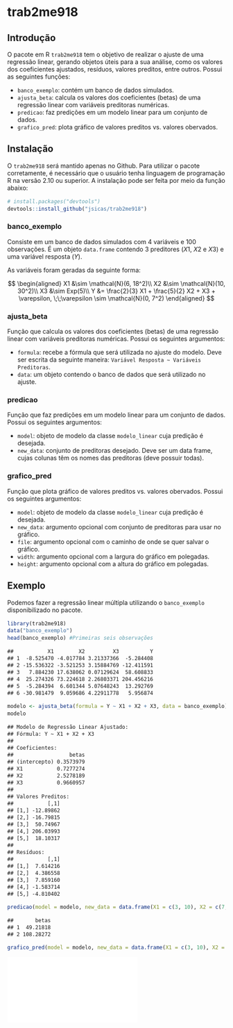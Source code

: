 
# trab2me918

## Introdução

O pacote em R `trab2me918` tem o objetivo de realizar o ajuste de uma
regressão linear, gerando objetos úteis para a sua análise, como os
valores dos coeficientes ajustados, resíduos, valores preditos, entre
outros. Possui as seguintes funções:

- `banco_exemplo`: contém um banco de dados simulados.
- `ajusta_beta`: calcula os valores dos coeficientes (betas) de uma
  regressão linear com variáveis preditoras numéricas.
- `predicao`: faz predições em um modelo linear para um conjunto de
  dados.
- `grafico_pred`: plota gráfico de valores preditos vs. valores
  obervados.

## Instalação

O `trab2me918` será mantido apenas no Github. Para utilizar o pacote
corretamente, é necessário que o usuário tenha linguagem de programação
R na versão 2.10 ou superior. A instalação pode ser feita por meio da
função abaixo:

``` r
# install.packages("devtools")
devtools::install_github("jsicas/trab2me918")
```

### banco_exemplo

Consiste em um banco de dados simulados com 4 variáveis e 100
observações. É um objeto `data.frame` contendo 3 preditores ($X1$, $X2$
e $X3$) e uma variável resposta ($Y$).

As variáveis foram geradas da seguinte forma:

$$
\begin{aligned}
X1 &\sim \mathcal{N}(6, 18^2)\\
X2 &\sim \mathcal{N}(10, 30^2)\\
X3 &\sim Exp(5)\\
Y &= \frac{2}{3} X1 + \frac{5}{2} X2 + X3 + \varepsilon, \;\;\varepsilon \sim \mathcal{N}(0, 7^2)
\end{aligned}
$$

### ajusta_beta

Função que calcula os valores dos coeficientes (betas) de uma regressão
linear com variáveis preditoras numéricas. Possui os seguintes
argumentos:

- `formula`: recebe a fórmula que será utilizada no ajuste do modelo.
  Deve ser escrita da seguinte maneira:
  `Variável Resposta ~ Variáveis Preditoras`.
- `data`: um objeto contendo o banco de dados que será utilizado no
  ajuste.

### predicao

Função que faz predições em um modelo linear para um conjunto de dados.
Possui os seguintes argumentos:

- `model`: objeto de modelo da classe `modelo_linear` cuja predição é
  desejada.
- `new_data`: conjunto de preditoras desejado. Deve ser um data frame,
  cujas colunas têm os nomes das preditoras (deve possuir todas).

### grafico_pred

Função que plota gráfico de valores preditos vs. valores obervados.
Possui os seguintes argumentos:

- `model`: objeto de modelo da classe `modelo_linear` cuja predição é
  desejada.
- `new_data`: argumento opcional com conjunto de preditoras para usar no
  gráfico. 
- `file`: argumento opcional com o caminho de onde se quer salvar o
  gráfico.
- `width`: argumento opcional com a largura do gráfico em polegadas.
- `height`: argumento opcional com a altura do gráfico em polegadas.

## Exemplo

Podemos fazer a regressão linear múltipla utilizando o `banco_exemplo`
disponibilizado no pacote.

``` r
library(trab2me918)
data("banco_exemplo")
head(banco_exemplo) #Primeiras seis observações
```

    ##           X1        X2         X3          Y
    ## 1  -8.525470 -4.017784 3.21337366  -5.284408
    ## 2 -15.536322 -3.521253 3.15884769 -12.411591
    ## 3   7.884230 17.638062 0.07129624  58.608833
    ## 4  25.274326 73.224618 2.26803371 204.456216
    ## 5  -5.284394  6.601344 5.07648243  13.292769
    ## 6 -30.981479  9.059686 4.22911778   5.956874

``` r
modelo <- ajusta_beta(formula = Y ~ X1 + X2 + X3, data = banco_exemplo)
modelo
```

    ## Modelo de Regressão Linear Ajustado:
    ## Fórmula: Y ~ X1 + X2 + X3 
    ## 
    ## Coeficientes:
    ##                  betas
    ## (intercepto) 0.3573979
    ## X1           0.7277274
    ## X2           2.5278189
    ## X3           0.9660957
    ## 
    ## Valores Preditos:
    ##           [,1]
    ## [1,] -12.89862
    ## [2,] -16.79815
    ## [3,]  50.74967
    ## [4,] 206.03993
    ## [5,]  18.10317
    ## 
    ## Resíduos:
    ##           [,1]
    ## [1,]  7.614216
    ## [2,]  4.386558
    ## [3,]  7.859160
    ## [4,] -1.583714
    ## [5,] -4.810402

``` r
predicao(model = modelo, new_data = data.frame(X1 = c(3, 10), X2 = c(7, 23), X3 = c(30, 44)))
```

    ##       betas
    ## 1  49.21818
    ## 2 108.28272

``` r
grafico_pred(model = modelo, new_data = data.frame(X1 = c(3, 10), X2 = c(7, 23), X3 = c(30, 44)), file = "exemplo.pdf")
```

![](exemplo.pdf)<!-- -->
